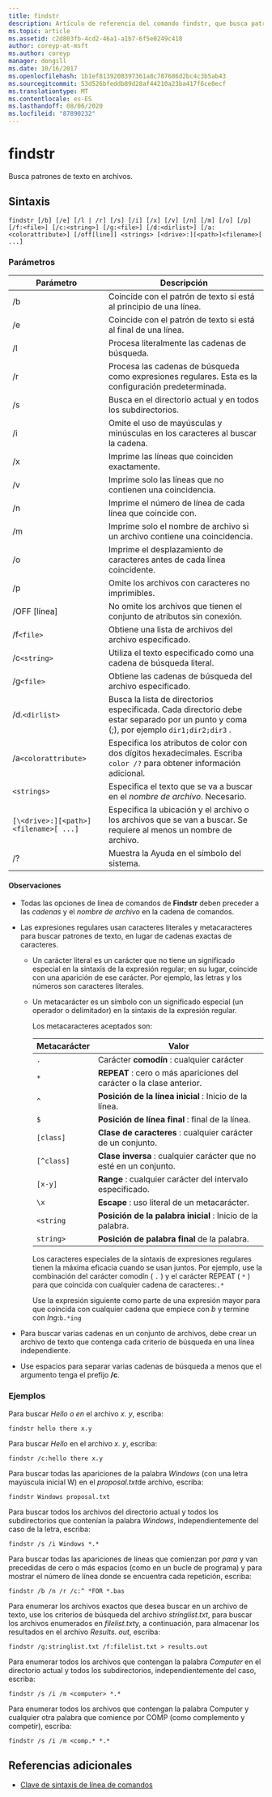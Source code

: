 ```yaml
---
title: findstr
description: Artículo de referencia del comando findstr, que busca patrones de texto en archivos.
ms.topic: article
ms.assetid: c2d803fb-4cd2-46a1-a1b7-6f5e0249c418
author: coreyp-at-msft
ms.author: coreyp
manager: dongill
ms.date: 10/16/2017
ms.openlocfilehash: 1b1ef8139208397361a8c787686d2bc4c3b5ab43
ms.sourcegitcommit: 53d526bfeddb89d28af44210a23ba417f6ce0ecf
ms.translationtype: MT
ms.contentlocale: es-ES
ms.lasthandoff: 08/06/2020
ms.locfileid: "87890232"
---
```

# <a name="findstr"></a>findstr

Busca patrones de texto en archivos.

## <a name="syntax"></a>Sintaxis

```
findstr [/b] [/e] [/l | /r] [/s] [/i] [/x] [/v] [/n] [/m] [/o] [/p] [/f:<file>] [/c:<string>] [/g:<file>] [/d:<dirlist>] [/a:<colorattribute>] [/off[line]] <strings> [<drive>:][<path>]<filename>[ ...]
```

### <a name="parameters"></a>Parámetros

| Parámetro | Descripción |
| --------- | ----------- |
| /b | Coincide con el patrón de texto si está al principio de una línea. |
| /e | Coincide con el patrón de texto si está al final de una línea. |
| /l | Procesa literalmente las cadenas de búsqueda. |
| /r | Procesa las cadenas de búsqueda como expresiones regulares. Esta es la configuración predeterminada. |
| /s | Busca en el directorio actual y en todos los subdirectorios. |
| /i | Omite el uso de mayúsculas y minúsculas en los caracteres al buscar la cadena. |
| /x | Imprime las líneas que coinciden exactamente. |
| /v | Imprime solo las líneas que no contienen una coincidencia. |
| /n | Imprime el número de línea de cada línea que coincide con. |
| /m | Imprime solo el nombre de archivo si un archivo contiene una coincidencia. |
| /o | Imprime el desplazamiento de caracteres antes de cada línea coincidente. |
| /p | Omite los archivos con caracteres no imprimibles. |
| /OFF [línea] | No omite los archivos que tienen el conjunto de atributos sin conexión. |
| /f`<file>` | Obtiene una lista de archivos del archivo especificado. |
| /c`<string>` | Utiliza el texto especificado como una cadena de búsqueda literal. |
| /g`<file>` | Obtiene las cadenas de búsqueda del archivo especificado. |
| /d.`<dirlist>` | Busca la lista de directorios especificada. Cada directorio debe estar separado por un punto y coma (;), por ejemplo `dir1;dir2;dir3` . |
| /a`<colorattribute>` | Especifica los atributos de color con dos dígitos hexadecimales. Escriba `color /?` para obtener información adicional. |
| `<strings>` | Especifica el texto que se va a buscar en el *nombre de archivo*. Necesario. |
| `[\<drive>:][<path>]<filename>[ ...]` | Especifica la ubicación y el archivo o los archivos que se van a buscar. Se requiere al menos un nombre de archivo. |
| /? | Muestra la Ayuda en el símbolo del sistema. |

#### <a name="remarks"></a>Observaciones

- Todas las opciones de línea de comandos de **Findstr** deben preceder a las *cadenas* y el *nombre de archivo* en la cadena de comandos.

- Las expresiones regulares usan caracteres literales y metacaracteres para buscar patrones de texto, en lugar de cadenas exactas de caracteres.

  - Un carácter literal es un carácter que no tiene un significado especial en la sintaxis de la expresión regular; en su lugar, coincide con una aparición de ese carácter. Por ejemplo, las letras y los números son caracteres literales.

  - Un metacarácter es un símbolo con un significado especial (un operador o delimitador) en la sintaxis de la expresión regular.

    Los metacaracteres aceptados son:

    | Metacarácter | Valor |
    | -------------- | ----- |
    | `.` | Carácter **comodín** : cualquier carácter |
    | `*` | **REPEAT** : cero o más apariciones del carácter o la clase anterior. |
    | `^` | **Posición de la línea inicial** : Inicio de la línea. |
    | `$` | **Posición de línea final** : final de la línea. |
    | `[class]` | **Clase de caracteres** : cualquier carácter de un conjunto. |
    | `[^class]` | **Clase inversa** : cualquier carácter que no esté en un conjunto. |
    | `[x-y]` | **Range** : cualquier carácter del intervalo especificado. |
    | `\x` | **Escape** : uso literal de un metacarácter. |
    | `<string` | **Posición de la palabra inicial** : Inicio de la palabra. |
    | `string>` | **Posición de palabra final** de la palabra. |

    Los caracteres especiales de la sintaxis de expresiones regulares tienen la máxima eficacia cuando se usan juntos. Por ejemplo, use la combinación del carácter comodín ( `.` ) y el carácter REPEAT ( `*` ) para que coincida con cualquier cadena de caracteres:`.*`

    Use la expresión siguiente como parte de una expresión mayor para que coincida con cualquier cadena que empiece con *b* y termine con *Ing*:`b.*ing`

- Para buscar varias cadenas en un conjunto de archivos, debe crear un archivo de texto que contenga cada criterio de búsqueda en una línea independiente.

- Use espacios para separar varias cadenas de búsqueda a menos que el argumento tenga el prefijo **/c**.

### <a name="examples"></a>Ejemplos

Para buscar *Hello* *o en* el archivo *x. y*, escriba:

```
findstr hello there x.y
```

Para buscar *Hello* en el archivo *x. y*, escriba:

```
findstr /c:hello there x.y
```

Para buscar todas las apariciones de la palabra *Windows* (con una letra mayúscula inicial W) en el *proposal.txt*de archivo, escriba:

```
findstr Windows proposal.txt
```

Para buscar todos los archivos del directorio actual y todos los subdirectorios que contenían la palabra *Windows*, independientemente del caso de la letra, escriba:

```
findstr /s /i Windows *.*
```

Para buscar todas las apariciones de líneas que comienzan por *para* y van precedidas de cero o más espacios (como en un bucle de programa) y para mostrar el número de línea donde se encuentra cada repetición, escriba:

```
findstr /b /n /r /c:^ *FOR *.bas
```

Para enumerar los archivos exactos que desea buscar en un archivo de texto, use los criterios de búsqueda del archivo *stringlist.txt*, para buscar los archivos enumerados en *filelist.txt*y, a continuación, para almacenar los resultados en el archivo *Results. out*, escriba:

```
findstr /g:stringlist.txt /f:filelist.txt > results.out
```

Para enumerar todos los archivos que contengan la palabra *Computer* en el directorio actual y todos los subdirectorios, independientemente del caso, escriba:

```
findstr /s /i /m <computer> *.*
```

Para enumerar todos los archivos que contengan la palabra Computer y cualquier otra palabra que comience por COMP (como complemento y competir), escriba:

```
findstr /s /i /m <comp.* *.*
```

## <a name="additional-references"></a>Referencias adicionales

- [Clave de sintaxis de línea de comandos](command-line-syntax-key.md)
